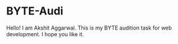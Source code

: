 # BYTE-Audi
Hello! I am Akshit Aggarwal. This is my BYTE audition task for web development. 
I hope you like it.
